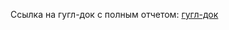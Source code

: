 Ссылка на гугл-док с полным отчетом: [гугл-док](https://docs.google.com/document/d/1yLwpu-vD41SURwLqcCU0DBTxB7FkoeB391XGyHvCYCM/edit)
